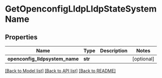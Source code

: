 # GetOpenconfigLldpLldpStateSystemName

## Properties
Name | Type | Description | Notes
------------ | ------------- | ------------- | -------------
**openconfig_lldpsystem_name** | **str** |  | [optional] 

[[Back to Model list]](../README.md#documentation-for-models) [[Back to API list]](../README.md#documentation-for-api-endpoints) [[Back to README]](../README.md)


